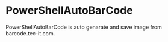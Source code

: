 # PowerShellAutoBarCode
PowerShellAutoBarCode is auto genarate and save image from barcode.tec-it.com. 
